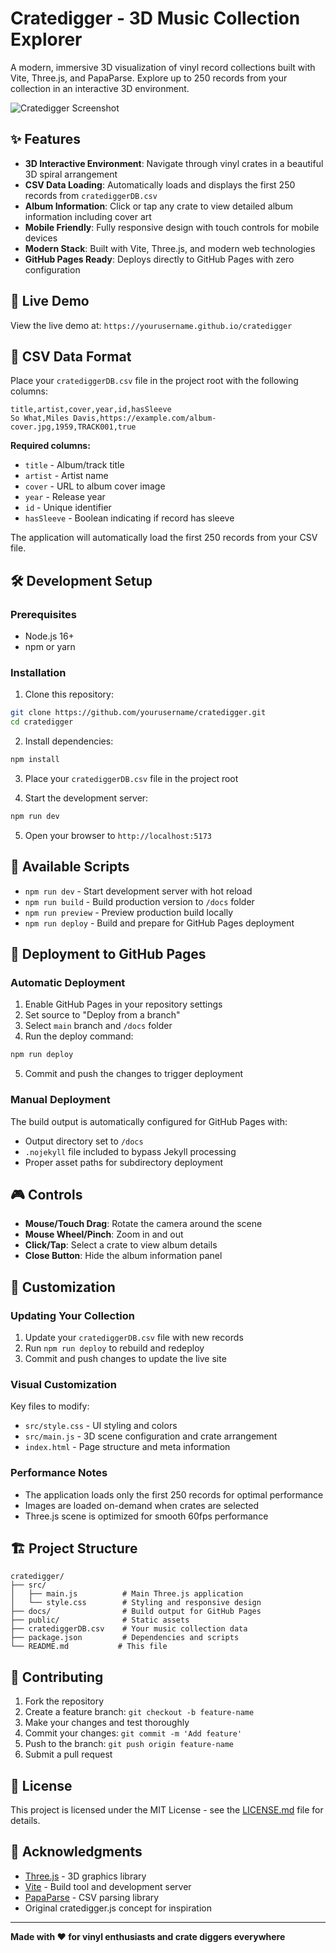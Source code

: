 # Cratedigger - 3D Music Collection Explorer

A modern, immersive 3D visualization of vinyl record collections built with Vite, Three.js, and PapaParse. Explore up to 250 records from your collection in an interactive 3D environment.

![Cratedigger Screenshot](https://via.placeholder.com/800x400/667eea/ffffff?text=3D+Crate+Explorer)

## ✨ Features

- **3D Interactive Environment**: Navigate through vinyl crates in a beautiful 3D spiral arrangement
- **CSV Data Loading**: Automatically loads and displays the first 250 records from `cratediggerDB.csv`
- **Album Information**: Click or tap any crate to view detailed album information including cover art
- **Mobile Friendly**: Fully responsive design with touch controls for mobile devices
- **Modern Stack**: Built with Vite, Three.js, and modern web technologies
- **GitHub Pages Ready**: Deploys directly to GitHub Pages with zero configuration

## 🚀 Live Demo

View the live demo at: `https://yourusername.github.io/cratedigger`

## 📁 CSV Data Format

Place your `cratediggerDB.csv` file in the project root with the following columns:

```csv
title,artist,cover,year,id,hasSleeve
So What,Miles Davis,https://example.com/album-cover.jpg,1959,TRACK001,true
```

**Required columns:**
- `title` - Album/track title
- `artist` - Artist name  
- `cover` - URL to album cover image
- `year` - Release year
- `id` - Unique identifier
- `hasSleeve` - Boolean indicating if record has sleeve

The application will automatically load the first 250 records from your CSV file.

## 🛠️ Development Setup

### Prerequisites
- Node.js 16+ 
- npm or yarn

### Installation

1. Clone this repository:
```bash
git clone https://github.com/yourusername/cratedigger.git
cd cratedigger
```

2. Install dependencies:
```bash
npm install
```

3. Place your `cratediggerDB.csv` file in the project root

4. Start the development server:
```bash
npm run dev
```

5. Open your browser to `http://localhost:5173`

## 📝 Available Scripts

- `npm run dev` - Start development server with hot reload
- `npm run build` - Build production version to `/docs` folder
- `npm run preview` - Preview production build locally  
- `npm run deploy` - Build and prepare for GitHub Pages deployment

## 🚀 Deployment to GitHub Pages

### Automatic Deployment

1. Enable GitHub Pages in your repository settings
2. Set source to "Deploy from a branch"
3. Select `main` branch and `/docs` folder
4. Run the deploy command:
```bash
npm run deploy
```
5. Commit and push the changes to trigger deployment

### Manual Deployment

The build output is automatically configured for GitHub Pages with:
- Output directory set to `/docs`
- `.nojekyll` file included to bypass Jekyll processing
- Proper asset paths for subdirectory deployment

## 🎮 Controls

- **Mouse/Touch Drag**: Rotate the camera around the scene
- **Mouse Wheel/Pinch**: Zoom in and out
- **Click/Tap**: Select a crate to view album details
- **Close Button**: Hide the album information panel

## 🔧 Customization

### Updating Your Collection

1. Update your `cratediggerDB.csv` file with new records
2. Run `npm run deploy` to rebuild and redeploy
3. Commit and push changes to update the live site

### Visual Customization

Key files to modify:
- `src/style.css` - UI styling and colors
- `src/main.js` - 3D scene configuration and crate arrangement
- `index.html` - Page structure and meta information

### Performance Notes

- The application loads only the first 250 records for optimal performance
- Images are loaded on-demand when crates are selected
- Three.js scene is optimized for smooth 60fps performance

## 🏗️ Project Structure

```
cratedigger/
├── src/
│   ├── main.js          # Main Three.js application
│   └── style.css        # Styling and responsive design
├── docs/                # Build output for GitHub Pages
├── public/              # Static assets
├── cratediggerDB.csv    # Your music collection data
├── package.json         # Dependencies and scripts
└── README.md           # This file
```

## 🤝 Contributing

1. Fork the repository
2. Create a feature branch: `git checkout -b feature-name`
3. Make your changes and test thoroughly
4. Commit your changes: `git commit -m 'Add feature'`
5. Push to the branch: `git push origin feature-name`
6. Submit a pull request

## 📄 License

This project is licensed under the MIT License - see the [LICENSE.md](LICENSE.md) file for details.

## 🙏 Acknowledgments

- [Three.js](https://threejs.org/) - 3D graphics library
- [Vite](https://vitejs.dev/) - Build tool and development server  
- [PapaParse](https://www.papaparse.com/) - CSV parsing library
- Original cratedigger.js concept for inspiration

---

**Made with ❤️ for vinyl enthusiasts and crate diggers everywhere**
